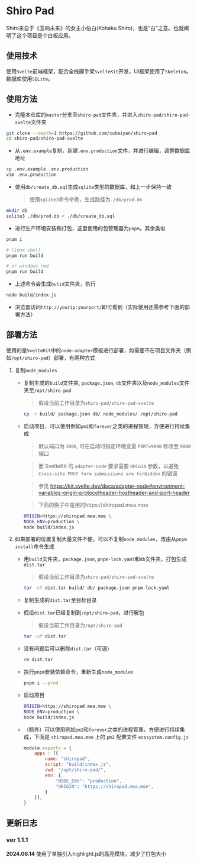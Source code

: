 # Shiro Pad

Shiro来自于《玉响未来》的女主小伯白(Kohaku Shiro)，也是“白”之意。也就阐明了这个项目是个白板应用。

## 使用技术

使用`Svelte`前端框架，配合全栈脚手架`SvelteKit`开发，UI框架使用了`Skeleton`。数据库使用`SQLite`。

## 使用方法

* 克隆本仓库的`master`分支至`shiro-pad`文件夹，并进入`shiro-pad/shiro-pad-svelte`文件夹

```bash
git clone --depth=1 https://github.com/xubeiyan/shiro-pad 
cd shiro-pad/shiro-pad-svelte
```

* 从`.env.example`复制，新建`.env.production`文件，并进行编辑，调整数据库地址

```bash
cp .env.example .env.production
vim .env.production
```

* 使用`db/create_db.sql`生成`sqlite`类型的数据库，和上一步保持一致

	> 使用`sqlite3`命令举例，生成路径为`./db/prod.db`

```bash
mkdir db
sqlite3 ./db/prod.db < ./db/create_db.sql
```

* 进行生产环境安装和打包，这里使用的包管理器为`pnpm`，其余类似

```bash
pnpm i

# linux shell
pnpm run build

# or windows cmd
pnpm run build
```

* 上述命令会生成`bulid`文件夹，执行

```bash
node build/index.js
```

* 浏览器访问`http://yourip:yourport/`即可看到（实际使用还需参考下面的部署方法）

## 部署方法

使用的是`SvelteKit`中的`node-adapter`模板进行部署，如需要不在项目文件夹（例如`/opt/shiro-pad`）部署，有两种方式

1. 复制`node_modules`

	* 复制生成的`build`文件夹, `package.json`, `db`文件夹以及`node_modules`文件夹至`/opt/shiro-pad`

		> 假设当前工作目录为`shiro-pad/shiro-pad-svelte`

		```bash
		cp -r build/ package.json db/ node_modules/ /opt/shiro-pad
		```

	* 启动项目，可以使用例如`pm2`和`forever`之类的进程管理，方便进行持续集成

		> 默认端口为 `3000`, 可在启动时指定环境变量 `PORT=9000` 修改至 `9000` 端口

		> 而 SvelteKit 的 `adapter-node` 要求需要 `ORIGIN` 参数，以避免 `Cross-site POST form submissions are forbidden` 的错误

		> 参见 https://kit.svelte.dev/docs/adapter-node#environment-variables-origin-protocolheader-hostheader-and-port-header

		> 下面的例子中是用的https://shiropad.mea.moe


		```bash
		ORIGIN=https://shiropad.mea.moe \
		NODE_ENV=production \
		node build/index.js
		```
	
2. 如果部署的位置复制大量文件不便，可以不复制`node_modules`，改由从`pnpm install`命令生成
	
	* 用`build`文件夹，`package.json`, `pnpm-lock.yaml`和`db`文件夹，打包生成`dist.tar`
	
		> 假设当前工作目录为`shiro-pad/shiro-pad-svelte`
		
		```bash
		tar -cf dist.tar build/ db/ package.json pnpm-lock.yaml
		```
	
	* 复制生成的`dist.tar`至目标目录
	* 假设`dist.tar`已经复制到`/opt/shiro-pad`，进行解包
	
		> 假设当前工作目录为`/opt/shiro-pad`
		
		```bash
		tar -xf dist.tar
		```
	
	* 没有问题后可以删除`dist.tar`（可选）
	
		```bash
		rm dist.tar
		```
	
	* 执行`pnpm`安装依赖命令，重新生成`node_modules`
	
		```bash
		pnpm i --prod
		```
	
	* 启动项目
	
		```bash
		ORIGIN=https://shiropad.mea.moe \
		NODE_ENV=production \
		node build/index.js
		```

	* （额外）可以使用例如`pm2`和`forever`之类的进程管理，方便进行持续集成，下面是 `shiropad.mea.moe` 上的 `pm2` 配置文件 `ecosystem.config.js`

		```javascript
		module.exports = {
			apps : [{
				name: "shiropad",
				script: "build/index.js",
				cwd: "/opt/shiro-pad/",
				env: {
					"NODE_ENV": "production",
					"ORIGIN": "https://shiropad.mea.moe",
				}
			}],
		}
		```
	
## 更新日志

### ver 1.1.1

**2024.06.14** 使用了单独引入highlight.js的高亮模块，减少了打包大小